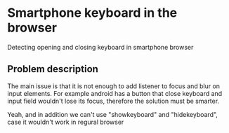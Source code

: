 # Smartphone keyboard in the browser

Detecting opening and closing keyboard in smartphone browser

## Problem description

The main issue is that it is not enough to add listener to focus and blur on input elements.
For example android has a button that close keyboard and input field wouldn't lose its focus, therefore the solution must be smarter.


Yeah, and in addition we can't use "showkeyboard" and "hidekeyboard", case it wouldn't work in regural browser


